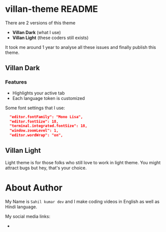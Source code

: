 # villan-theme README

There are 2 versions of this theme

- **Villan Dark** (what I use)
- **Villan Light** (these coders still exists)

It took me around 1 year to analyse all these issues and finally publish this theme.

## Villan Dark

<!-- ![Dark Theme]() -->

### Features

- Highlights your active tab
- Each language token is customized

Some font settings that I use:

```json
  "editor.fontFamily": "Mono Lisa",
  "editor.fontSize": 18,
  "terminal.integrated.fontSize": 18,
  "window.zoomLevel": 1,
  "editor.wordWrap": "on",
```

## Villan Light

<!-- ![Dark Theme]() -->

Light theme is for those folks who still love to work in light theme. You might attract bugs but hey, that's your choice.

# About Author

My Name is `Sahil kumar dev` and I make coding videos in English as well as Hindi language.

My social media links:

- []()
